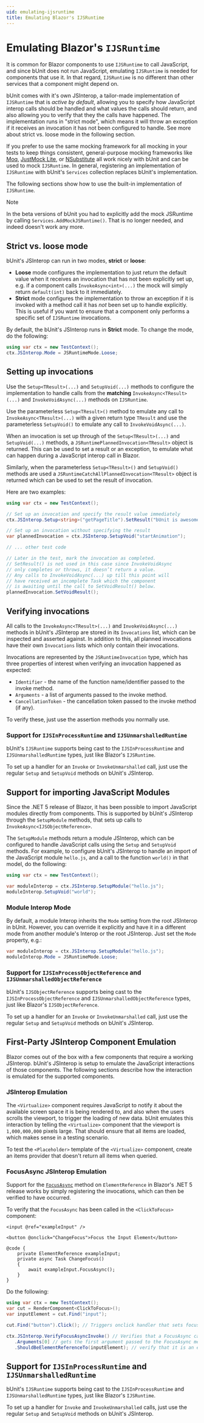 ```yaml
---
uid: emulating-ijsruntime
title: Emulating Blazor's IJSRuntime
---
```


# Emulating Blazor's `IJSRuntime`

It is common for Blazor components to use `IJSRuntime` to call JavaScript, and since bUnit does not run JavaScript, emulating `IJSRuntime` is needed for components that use it. In that regard, `IJSRuntime` is no different than other services that a component might depend on.

bUnit comes with it's own JSInterop, a tailor-made implementation of `IJSRuntime` that is _active by default_, allowing you to specify how JavaScript interop calls should be handled and what values the calls should return, and also allowing you to verify that they the calls have happened. The implementation runs in "strict mode", which means it will throw an exception if it receives an invocation it has not been configured to handle. See more about strict vs. loose mode in the following section.

If you prefer to use the same mocking framework for all mocking in your tests to keep things consistent, general-purpose mocking frameworks like [Moq](https://github.com/Moq), [JustMock Lite](https://github.com/telerik/JustMockLite), or [NSubstitute](https://nsubstitute.github.io/) all work nicely with bUnit and can be used to mock `IJSRuntime`. In general, registering an implementation of `IJSRuntime` with bUnit's `Services` collection replaces bUnit's implementation.

The following sections show how to use the built-in implementation of `IJSRuntime`.

> [!NOTE] 
> In the beta versions of bUnit you had to explicitly add the mock JSRuntime by calling `Services.AddMockJSRuntime()`. That is no longer needed, and indeed doesn't work any more.

## Strict vs. loose mode

bUnit's JSInterop can run in two modes, **strict** or **loose**:

- **Loose** mode configures the implementation to just return the default value when it receives an invocation that has not been explicitly set up, e.g. if a component calls `InvokeAsync<int>(...)` the mock will simply return `default(int)` back to it immediately.
- **Strict** mode configures the implementation to throw an exception if it is invoked with a method call it has _not_ been set up to handle explicitly. This is useful if you want to ensure that a component only performs a specific set of `IJSRuntime` invocations.

By default, the bUnit's JSInterop runs in **Strict** mode. To change the mode, do the following:

```csharp
using var ctx = new TestContext();
ctx.JSInterop.Mode = JSRuntimeMode.Loose;
```

## Setting up invocations

Use the `Setup<TResult>(...)` and `SetupVoid(...)` methods to configure the implementation to handle calls from the **matching** `InvokeAsync<TResult>(...)` and `InvokeVoidAsync(...)` methods on `IJSRuntime`.

Use the parameterless `Setup<TResult>()` method to emulate any call to `InvokeAsync<TResult>(...)` with a given return type `TResult` and use the parameterless `SetupVoid()` to emulate any call to `InvokeVoidAsync(...)`.

When an invocation is set up through of the `Setup<TResult>(...)` and `SetupVoid(...)` methods, a `JSRuntimePlannedInvocation<TResult>` object is returned. This can be used to set a result or an exception, to emulate what can happen during a JavaScript interop call in Blazor.

Similarly, when the parameterless `Setup<TResult>()` and `SetupVoid()` methods are used a `JSRuntimeCatchAllPlannedInvocation<TResult>` object is returned which can be used to set the result of invocation.

Here are two examples:

```csharp
using var ctx = new TestContext();

// Set up an invocation and specify the result value immediately
ctx.JSInterop.Setup<string>("getPageTitle").SetResult("bUnit is awesome");

// Set up an invocation without specifying the result
var plannedInvocation = ctx.JSInterop.SetupVoid("startAnimation");

// ... other test code

// Later in the test, mark the invocation as completed.
// SetResult() is not used in this case since InvokeVoidAsync
// only completes or throws, it doesn’t return a value.
// Any calls to InvokeVoidAsync(...) up till this point will
// have received an incomplete Task which the component 
// is awaiting until the call to SetVoidResult() below.
plannedInvocation.SetVoidResult();
```

## Verifying invocations

All calls to the `InvokeAsync<TResult>(...)` and `InvokeVoidAsync(...)` methods in bUnit's JSInterop are stored in its `Invocations` list, which can be inspected and asserted against. In addition to this, all planned invocations have their own `Invocations` lists which only contain their invocations.

Invocations are represented by the `JSRuntimeInvocation` type, which has three properties of interest when verifying an invocation happened as expected: 

- `Identifier` - the name of the function name/identifier passed to the invoke method.
- `Arguments` - a list of arguments passed to the invoke method.
- `CancellationToken` - the cancellation token passed to the invoke method (if any). 

To verify these, just use the assertion methods you normally use.

### Support for `IJSInProcessRuntime` and `IJSUnmarshalledRuntime`

bUnit's `IJSRuntime` supports being cast to the `IJSInProcessRuntime` and `IJSUnmarshalledRuntime` types, just like Blazor's `IJSRuntime`. 

To set up a handler for an `Invoke` or `InvokeUnmarshalled` call, just use the regular `Setup` and `SetupVoid` methods on bUnit's JSInterop.

## Support for importing JavaScript Modules

Since the .NET 5 release of Blazor, it has been possible to import JavaScript modules directly from components. This is supported by bUnit's JSInterop through the `SetupModule` methods, that sets up calls to `InvokeAsync<IJSObjectReference>`.

The `SetupModule` methods return a module JSInterop, which can be configured to handle JavaScript calls using the `Setup` and `SetupVoid` methods. For example, to configure bUnit's JSInterop to handle an import of the JavaScript module `hello.js`, and a call to the function `world()` in that model, do the following:

```csharp
using var ctx = new TestContext();

var moduleInterop = ctx.JSInterop.SetupModule("hello.js");
moduleInterop.SetupVoid("world");
```

### Module Interop Mode

By default, a module Interop inherits the `Mode` setting from the root JSInterop in bUnit. However, you can override it explicitly and have it in a different mode from another module's Interop or the root JSInterop. Just set the `Mode` property, e.g.:

```csharp
var moduleInterop = ctx.JSInterop.SetupModule("hello.js");
moduleInterop.Mode = JSRuntimeMode.Loose;
```

### Support for `IJSInProcessObjectReference` and `IJSUnmarshalledObjectReference`

bUnit's `IJSObjectReference` supports being cast to the `IJSInProcessObjectReference` and `IJSUnmarshalledObjectReference` types, just like Blazor's `IJSObjectReference`. 

To set up a handler for an `Invoke` or `InvokeUnmarshalled` call, just use the regular `Setup` and `SetupVoid` methods on bUnit's JSInterop.

## First-Party JSInterop Component Emulation

Blazor comes out of the box with a few components that require a working JSInterop. bUnit's JSInterop is setup to emulate the JavaScript interactions of those components. The following sections describe how the interaction is emulated for the supported components.

### <Virtualize> JSInterop Emulation

The `<Virtualize>` component requires JavaScript to notify it about the available screen space it is being rendered to, and also when the users scrolls the viewport, to trigger the loading of new data. bUnit emulates this interaction by telling the `<Virtualize>` component that the viewport is `1,000,000,000` pixels large. That should ensure that all items are loaded, which makes sense in a testing scenario.

To test the `<Placeholder>` template of the `<Virtualize>` component, create an items provider that doesn't return all items when queried.

### FocusAsync JSInterop Emulation

Support for the [`FocusAsync`](https://docs.microsoft.com/en-us/aspnet/core/blazor/components/event-handling?view=aspnetcore-5.0#focus-an-element) method on `ElementReference` in Blazor's .NET 5 release works by simply registering the invocations, which can then be verified to have occurred.

To verify that the `FocusAsync` has been called in the `<ClickToFocus>` component:

```cshtml
<input @ref="exampleInput" />

<button @onclick="ChangeFocus">Focus the Input Element</button>

@code {
    private ElementReference exampleInput;
    private async Task ChangeFocus()
    {
        await exampleInput.FocusAsync();
    }
}
```

Do the following:

```csharp
using var ctx = new TestContext();
var cut = RenderComponent<ClickToFocus>();
var inputElement = cut.Find("input");

cut.Find("button").Click(); // Triggers onclick handler that sets focus of input element

ctx.JSInterop.VerifyFocusAsyncInvoke() // Verifies that a FocusAsync call has happened
   .Arguments[0] // gets the first argument passed to the FocusAsync method
   .ShouldBeElementReferenceTo(inputElement); // verify that it is an element reference to the input element.
```

## Support for `IJSInProcessRuntime` and `IJSUnmarshalledRuntime`

bUnit's `IJSRuntime` supports being cast to the `IJSInProcessRuntime` and `IJSUnmarshalledRuntime` types, just like Blazor's `IJSRuntime`. 

To set up a handler for `Invoke` and `InvokeUnmarshalled` calls, just use the regular `Setup` and `SetupVoid` methods on bUnit's JSInterop.